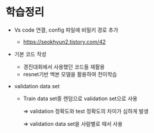# 학습정리

- Vs code 연결, config 파일에 비밀키 경로 추가

  - https://seokhyun2.tistory.com/42

- 기본 코드 작성

  - 경진대회에서 사용했던 코드들 재활용
  - resnet기반 백본 모델을 활용하여 전이학습

- validation data set

  - Train data set중 렌덤으로 validation set으로 사용

    => validation 정확도와 test 정확도의 차이가 심하게 발생

    => validation data set을 사람별로 때서 사용

